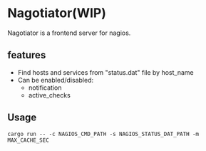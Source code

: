 # Nagotiator(WIP)

Nagotiator is a frontend server for nagios.

## features

- Find hosts and services from "status.dat" file by host_name
- Can be enabled/disabled:
    - notification
    - active_checks


## Usage

```
cargo run -- -c NAGIOS_CMD_PATH -s NAGIOS_STATUS_DAT_PATH -m MAX_CACHE_SEC
```
